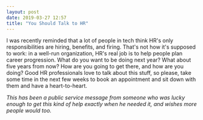 ```yaml
---
layout: post
date: 2019-03-27 12:57
title: "You Should Talk to HR"
---
```


I was recently reminded that a lot of people in tech think HR's only responsibilities are hiring, benefits, and firing.
That's not how it's supposed to work:
in a well-run organization,
HR's real job is to help people plan career progression.
What do you want to be doing next year?
What about five years from now?
How are you going to get there,
and how are you doing?
Good HR professionals love to talk about this stuff,
so please,
take some time in the next few weeks to book an appointment and sit down with them and have a heart-to-heart.

*This has been a public service message
from someone who was lucky enough to get this kind of help exactly when he needed it,
and wishes more people would too.*
